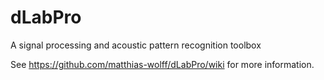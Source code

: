 dLabPro
=======

A signal processing and acoustic pattern recognition toolbox

See https://github.com/matthias-wolff/dLabPro/wiki for more information.
